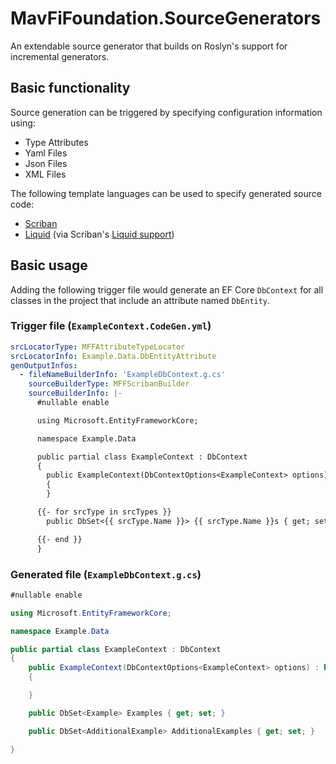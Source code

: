# MavFiFoundation.SourceGenerators

An extendable source generator that builds on Roslyn's support for incremental generators.

## Basic functionality

Source generation can be triggered by specifying configuration information using:

  - Type Attributes
  - Yaml Files
  - Json Files
  - XML Files

The following template languages can be used to specify generated source code:

  - [Scriban](https://github.com/scriban/scriban/blob/master/doc/language.md)
  - [Liquid](https://shopify.github.io/liquid/) (via Scriban's [Liquid support](https://github.com/scriban/scriban/blob/master/doc/liquid-support.md))

## Basic usage

Adding the following trigger file would generate an EF Core `DbContext` for all classes in the project that include an attribute named `DbEntity`.

### Trigger file (`ExampleContext.CodeGen.yml`)

```yaml
srcLocatorType: MFFAttributeTypeLocator
srcLocatorInfo: Example.Data.DbEntityAttribute
genOutputInfos:
  - fileNameBuilderInfo: 'ExampleDbContext.g.cs'
    sourceBuilderType: MFFScribanBuilder
    sourceBuilderInfo: |-
      #nullable enable

      using Microsoft.EntityFrameworkCore;

      namespace Example.Data

      public partial class ExampleContext : DbContext
      {
        public ExampleContext(DbContextOptions<ExampleContext> options) : base(options)
        {
        }

      {{- for srcType in srcTypes }}
        public DbSet<{{ srcType.Name }}> {{ srcType.Name }}s { get; set; }

      {{- end }}
      }

```

### Generated file (`ExampleDbContext.g.cs`)

```cs
#nullable enable

using Microsoft.EntityFrameworkCore;

namespace Example.Data

public partial class ExampleContext : DbContext
{
    public ExampleContext(DbContextOptions<ExampleContext> options) : base(options)
    {

    }

    public DbSet<Example> Examples { get; set; }

    public DbSet<AdditionalExample> AdditionalExamples { get; set; }

}

```

